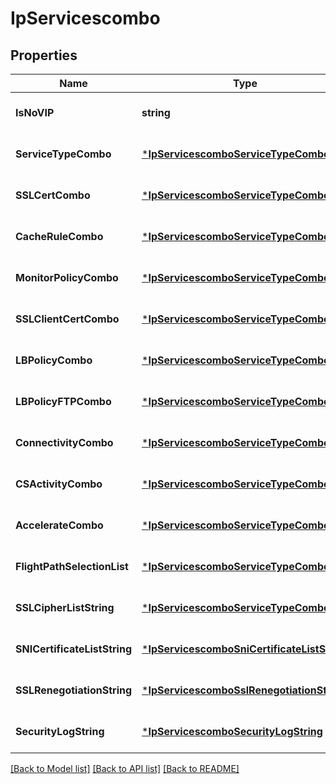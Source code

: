 # IpServicescombo

## Properties
Name | Type | Description | Notes
------------ | ------------- | ------------- | -------------
**IsNoVIP** | **string** | no | [optional] [default to null]
**ServiceTypeCombo** | [***IpServicescomboServiceTypeCombo**](IPServicescombo_ServiceTypeCombo.md) |  | [optional] [default to null]
**SSLCertCombo** | [***IpServicescomboServiceTypeCombo**](IPServicescombo_ServiceTypeCombo.md) |  | [optional] [default to null]
**CacheRuleCombo** | [***IpServicescomboServiceTypeCombo**](IPServicescombo_ServiceTypeCombo.md) |  | [optional] [default to null]
**MonitorPolicyCombo** | [***IpServicescomboServiceTypeCombo**](IPServicescombo_ServiceTypeCombo.md) |  | [optional] [default to null]
**SSLClientCertCombo** | [***IpServicescomboServiceTypeCombo**](IPServicescombo_ServiceTypeCombo.md) |  | [optional] [default to null]
**LBPolicyCombo** | [***IpServicescomboServiceTypeCombo**](IPServicescombo_ServiceTypeCombo.md) |  | [optional] [default to null]
**LBPolicyFTPCombo** | [***IpServicescomboServiceTypeCombo**](IPServicescombo_ServiceTypeCombo.md) |  | [optional] [default to null]
**ConnectivityCombo** | [***IpServicescomboServiceTypeCombo**](IPServicescombo_ServiceTypeCombo.md) |  | [optional] [default to null]
**CSActivityCombo** | [***IpServicescomboServiceTypeCombo**](IPServicescombo_ServiceTypeCombo.md) |  | [optional] [default to null]
**AccelerateCombo** | [***IpServicescomboServiceTypeCombo**](IPServicescombo_ServiceTypeCombo.md) |  | [optional] [default to null]
**FlightPathSelectionList** | [***IpServicescomboServiceTypeCombo**](IPServicescombo_ServiceTypeCombo.md) |  | [optional] [default to null]
**SSLCipherListString** | [***IpServicescomboServiceTypeCombo**](IPServicescombo_ServiceTypeCombo.md) |  | [optional] [default to null]
**SNICertificateListString** | [***IpServicescomboSniCertificateListString**](IPServicescombo_SNICertificateListString.md) |  | [optional] [default to null]
**SSLRenegotiationString** | [***IpServicescomboSslRenegotiationString**](IPServicescombo_SSLRenegotiationString.md) |  | [optional] [default to null]
**SecurityLogString** | [***IpServicescomboSecurityLogString**](IPServicescombo_SecurityLogString.md) |  | [optional] [default to null]

[[Back to Model list]](../README.md#documentation-for-models) [[Back to API list]](../README.md#documentation-for-api-endpoints) [[Back to README]](../README.md)

